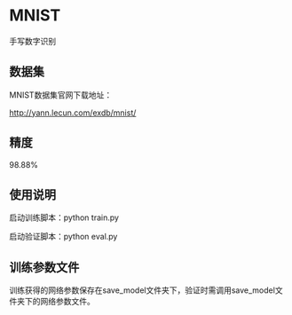 ﻿# MNIST

手写数字识别


## 数据集

MNIST数据集官网下载地址：

http://yann.lecun.com/exdb/mnist/


## 精度

98.88%

## 使用说明

启动训练脚本：python train.py

启动验证脚本：python eval.py

## 训练参数文件

训练获得的网络参数保存在save_model文件夹下，验证时需调用save_model文件夹下的网络参数文件。


